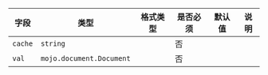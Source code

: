 | 字段 | 类型 | 格式类型 | 是否必须 | 默认值 | 说明 |
|---|---|---|---|---|---|
| `cache` | `string` |  | 否 |  |
| `val` | `mojo.document.Document` |  | 否 |  |

